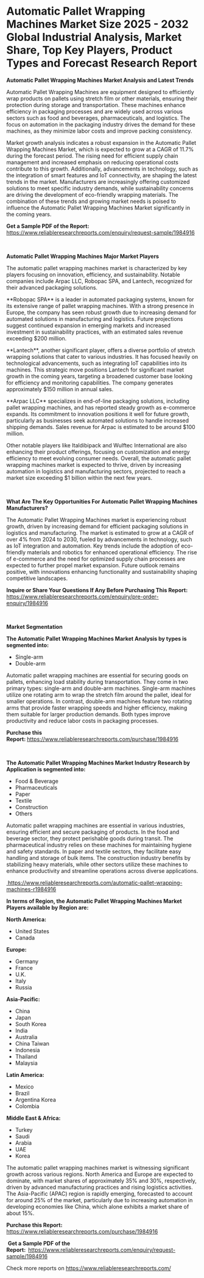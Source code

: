 <p><h1>Automatic Pallet Wrapping Machines Market Size 2025 - 2032 Global Industrial Analysis, Market Share, Top Key Players, Product Types and Forecast Research Report</h1></p><p><strong>Automatic Pallet Wrapping Machines Market Analysis and Latest Trends</strong></p>
<p><p>Automatic Pallet Wrapping Machines are equipment designed to efficiently wrap products on pallets using stretch film or other materials, ensuring their protection during storage and transportation. These machines enhance efficiency in packaging processes and are widely used across various sectors such as food and beverages, pharmaceuticals, and logistics. The focus on automation in the packaging industry drives the demand for these machines, as they minimize labor costs and improve packing consistency.</p><p>Market growth analysis indicates a robust expansion in the Automatic Pallet Wrapping Machines Market, which is expected to grow at a CAGR of 11.7% during the forecast period. The rising need for efficient supply chain management and increased emphasis on reducing operational costs contribute to this growth. Additionally, advancements in technology, such as the integration of smart features and IoT connectivity, are shaping the latest trends in the market. Manufacturers are increasingly offering customized solutions to meet specific industry demands, while sustainability concerns are driving the development of eco-friendly wrapping materials. The combination of these trends and growing market needs is poised to influence the Automatic Pallet Wrapping Machines Market significantly in the coming years.</p></p>
<p><strong>Get a Sample PDF of the Report:&nbsp;</strong> <a href="https://www.reliableresearchreports.com/enquiry/request-sample/1984916?utm_campaign=2185&utm_medium=2&utm_source=Github&utm_content=ia&utm_term=19022025&utm_id=automatic-pallet-wrapping-machines">https://www.reliableresearchreports.com/enquiry/request-sample/1984916</a></p>
<p>&nbsp;</p>
<p><strong>Automatic Pallet Wrapping Machines Major Market Players</strong></p>
<p><p>The automatic pallet wrapping machines market is characterized by key players focusing on innovation, efficiency, and sustainability. Notable companies include Arpac LLC, Robopac SPA, and Lantech, recognized for their advanced packaging solutions.</p><p>**Robopac SPA** is a leader in automated packaging systems, known for its extensive range of pallet wrapping machines. With a strong presence in Europe, the company has seen robust growth due to increasing demand for automated solutions in manufacturing and logistics. Future projections suggest continued expansion in emerging markets and increased investment in sustainability practices, with an estimated sales revenue exceeding $200 million.</p><p>**Lantech**, another significant player, offers a diverse portfolio of stretch wrapping solutions that cater to various industries. It has focused heavily on technological advancements, such as integrating IoT capabilities into its machines. This strategic move positions Lantech for significant market growth in the coming years, targeting a broadened customer base looking for efficiency and monitoring capabilities. The company generates approximately $150 million in annual sales.</p><p>**Arpac LLC** specializes in end-of-line packaging solutions, including pallet wrapping machines, and has reported steady growth as e-commerce expands. Its commitment to innovation positions it well for future growth, particularly as businesses seek automated solutions to handle increased shipping demands. Sales revenue for Arpac is estimated to be around $100 million.</p><p>Other notable players like Italdibipack and Wulftec International are also enhancing their product offerings, focusing on customization and energy efficiency to meet evolving consumer needs. Overall, the automatic pallet wrapping machines market is expected to thrive, driven by increasing automation in logistics and manufacturing sectors, projected to reach a market size exceeding $1 billion within the next few years.</p></p>
<p>&nbsp;</p>
<p><strong>What Are The Key Opportunities For Automatic Pallet Wrapping Machines Manufacturers?</strong></p>
<p><p>The Automatic Pallet Wrapping Machines market is experiencing robust growth, driven by increasing demand for efficient packaging solutions in logistics and manufacturing. The market is estimated to grow at a CAGR of over 4% from 2024 to 2030, fueled by advancements in technology, such as IoT integration and automation. Key trends include the adoption of eco-friendly materials and robotics for enhanced operational efficiency. The rise of e-commerce and the need for optimized supply chain processes are expected to further propel market expansion. Future outlook remains positive, with innovations enhancing functionality and sustainability shaping competitive landscapes.</p></p>
<p><strong>Inquire or Share Your Questions If Any Before Purchasing This Report:</strong> <a href="https://www.reliableresearchreports.com/enquiry/pre-order-enquiry/1984916?utm_campaign=2185&utm_medium=2&utm_source=Github&utm_content=ia&utm_term=19022025&utm_id=automatic-pallet-wrapping-machines">https://www.reliableresearchreports.com/enquiry/pre-order-enquiry/1984916</a></p>
<p>&nbsp;</p>
<p><strong>Market Segmentation</strong></p>
<p><strong>The Automatic Pallet Wrapping Machines Market Analysis by types is segmented into:</strong></p>
<p><ul><li>Single-arm</li><li>Double-arm</li></ul></p>
<p><p>Automatic pallet wrapping machines are essential for securing goods on pallets, enhancing load stability during transportation. They come in two primary types: single-arm and double-arm machines. Single-arm machines utilize one rotating arm to wrap the stretch film around the pallet, ideal for smaller operations. In contrast, double-arm machines feature two rotating arms that provide faster wrapping speeds and higher efficiency, making them suitable for larger production demands. Both types improve productivity and reduce labor costs in packaging processes.</p></p>
<p><strong>Purchase this Report:&nbsp;</strong><a href="https://www.reliableresearchreports.com/purchase/1984916?utm_campaign=2185&utm_medium=2&utm_source=Github&utm_content=ia&utm_term=19022025&utm_id=automatic-pallet-wrapping-machines">https://www.reliableresearchreports.com/purchase/1984916</a></p>
<p>&nbsp;</p>
<p><strong>The Automatic Pallet Wrapping Machines Market Industry Research by Application is segmented into:</strong></p>
<p><ul><li>Food & Beverage</li><li>Pharmaceuticals</li><li>Paper</li><li>Textile</li><li>Construction</li><li>Others</li></ul></p>
<p><p>Automatic pallet wrapping machines are essential in various industries, ensuring efficient and secure packaging of products. In the food and beverage sector, they protect perishable goods during transit. The pharmaceutical industry relies on these machines for maintaining hygiene and safety standards. In paper and textile sectors, they facilitate easy handling and storage of bulk items. The construction industry benefits by stabilizing heavy materials, while other sectors utilize these machines to enhance productivity and streamline operations across diverse applications.</p></p>
<p><a href="https://www.reliableresearchreports.com/automatic-pallet-wrapping-machines-r1984916?utm_campaign=2185&utm_medium=2&utm_source=Github&utm_content=ia&utm_term=19022025&utm_id=automatic-pallet-wrapping-machines">&nbsp;https://www.reliableresearchreports.com/automatic-pallet-wrapping-machines-r1984916</a></p>
<p><strong>In terms of Region, the Automatic Pallet Wrapping Machines Market Players available by Region are:</strong></p>
<p>
    <p> <strong> North America: </strong>
        <ul>
            <li>United States</li>
            <li>Canada</li>
        </ul>
        </p> 
    <p> <strong> Europe: </strong>
        <ul>
            <li>Germany</li>
            <li>France</li>
            <li>U.K.</li>
            <li>Italy</li>
            <li>Russia</li>
        </ul>
        </p> 
    <p> <strong> Asia-Pacific: </strong>
        <ul>
            <li>China</li>
            <li>Japan</li>
            <li>South Korea</li>
            <li>India</li>
            <li>Australia</li>
            <li>China Taiwan</li>
            <li>Indonesia</li>
            <li>Thailand</li>
            <li>Malaysia</li>
        </ul>
        </p> 
    <p> <strong> Latin America: </strong>
        <ul>
            <li>Mexico</li>
            <li>Brazil</li>
            <li>Argentina Korea</li>
            <li>Colombia</li>
        </ul>
        </p> 
    <p> <strong> Middle East & Africa: </strong>
        <ul>
            <li>Turkey</li>
            <li>Saudi</li>
            <li>Arabia</li>
            <li>UAE</li>
            <li>Korea</li>
        </ul>
    </p>
    </p>
<p><p>The automatic pallet wrapping machines market is witnessing significant growth across various regions. North America and Europe are expected to dominate, with market shares of approximately 35% and 30%, respectively, driven by advanced manufacturing practices and rising logistics activities. The Asia-Pacific (APAC) region is rapidly emerging, forecasted to account for around 25% of the market, particularly due to increasing automation in developing economies like China, which alone exhibits a market share of about 15%.</p></p>
<p><strong>Purchase this Report: </strong><a href="https://www.reliableresearchreports.com/purchase/1984916?utm_campaign=2185&utm_medium=2&utm_source=Github&utm_content=ia&utm_term=19022025&utm_id=automatic-pallet-wrapping-machines">https://www.reliableresearchreports.com/purchase/1984916</a></p>
<p>&nbsp;<strong>Get a Sample PDF of the Report:&nbsp;&nbsp;</strong><a href="https://www.reliableresearchreports.com/enquiry/request-sample/1984916?utm_campaign=2185&utm_medium=2&utm_source=Github&utm_content=ia&utm_term=19022025&utm_id=automatic-pallet-wrapping-machines">https://www.reliableresearchreports.com/enquiry/request-sample/1984916</a></p>
<p><strong></strong></p>
<p>Check more reports on <a href="https://www.reliableresearchreports.com/?utm_campaign=2185&utm_medium=2&utm_source=Github&utm_content=ia&utm_term=19022025&utm_id=automatic-pallet-wrapping-machines">https://www.reliableresearchreports.com/</a></p>